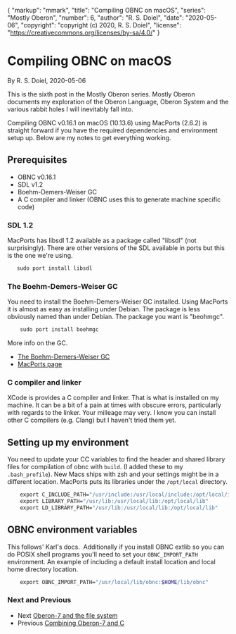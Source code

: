 {
    "markup": "mmark",
    "title": "Compiling OBNC on macOS",
    "series": "Mostly Oberon",
    "number": 6,
    "author": "R. S. Doiel",
    "date": "2020-05-06",
    "copyright": "copyright (c) 2020, R. S. Doiel",
    "license": "https://creativecommons.org/licenses/by-sa/4.0/"
}

# Compiling OBNC on macOS 

By R. S. Doiel, 2020-05-06

This is the sixth post in the Mostly Oberon series. Mostly Oberon documents my exploration of the Oberon Language, Oberon System and the various rabbit holes I will inevitably fall into.

Compiling OBNC v0.16.1 on macOS (10.13.6) using MacPorts (2.6.2) 
is straight forward if you have the required dependencies and 
environment setup up. Below are my notes to get everything working.

## Prerequisites

+ OBNC v0.16.1
+ SDL v1.2
+ Boehm-Demers-Weiser GC
+ A C compiler and linker (OBNC uses this to generate machine specific code)

### SDL 1.2

MacPorts has libsdl 1.2 available as a package called "libsdl"
(not surprisingly). There are other versions of the SDL available
in ports but this is the one we're using.

```bash 
   sudo port install libsdl
```

### The Boehm-Demers-Weiser GC

You need to install the Boehm-Demers-Weiser GC installed. Using
MacPorts it is almost as easy as installing under Debian. The
package is less obviously named than under Debian. The package
you want is "beohmgc".

```bash
    sudo port install boehmgc
```

More info on the GC.

+ [The Boehm-Demers-Weiser GC](https://www.hboehm.info/gc/)
+ [MacPorts page](https://ports.macports.org/port/boehmgc/summary)

### C compiler and linker

XCode is provides a C compiler and linker. That is what is installed on my
machine. It can be a bit of a pain at times with obscure errors, particularly with regards to the linker. Your milleage may very. I know you can
install other C compilers (e.g. Clang) but I haven't tried them yet.

## Setting up my environment

You need to update your CC variables to find the header and
shared library files for compilation of obnc with `build`. (I added
these to my `.bash_profile`). New Macs ships with zsh and
your settings might be in a different location. MacPorts puts 
its libraries under the `/opt/local` directory.

```bash
    export C_INCLUDE_PATH="/usr/include:/usr/local/include:/opt/local/include"
    export LIBRARY_PATH="/usr/lib:/usr/local/lib:/opt/local/lib"
    export LD_LIBRARY_PATH="/usr/lib:/usr/local/lib:/opt/local/lib"
```

## OBNC environment variables

This follows' Karl's docs.  Additionally if you install OBNC extlib so
you can do POSIX shell programs you'll need to set your
`OBNC_IMPORT_PATH` environment.  An example of including a default
install location and local home directory location.

```bash
    export OBNC_IMPORT_PATH="/usr/local/lib/obnc:$HOME/lib/obnc"
```

### Next and Previous

+ Next [Oberon-7 and the file system](../09/Oberon-7-and-the-filesystem.html)
+ Previous [Combining Oberon-7 and C](../01/Combining-Oberon-and-C.html)

